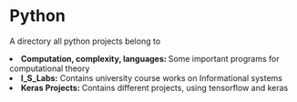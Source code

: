 # Python
A directory all python projects belong to

<li> <strong> Computation, complexity, languages: </strong> Some important programs for computational theory </li>
    
 <li> <strong> I_S_Labs:</strong> Contains university course works on Informational systems </li>
  
 <li> <strong> Keras Projects: </strong> Contains different projects, using tensorflow and keras
</li>
